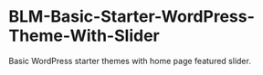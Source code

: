 BLM-Basic-Starter-WordPress-Theme-With-Slider
=============================================

Basic WordPress starter themes with home page featured slider.